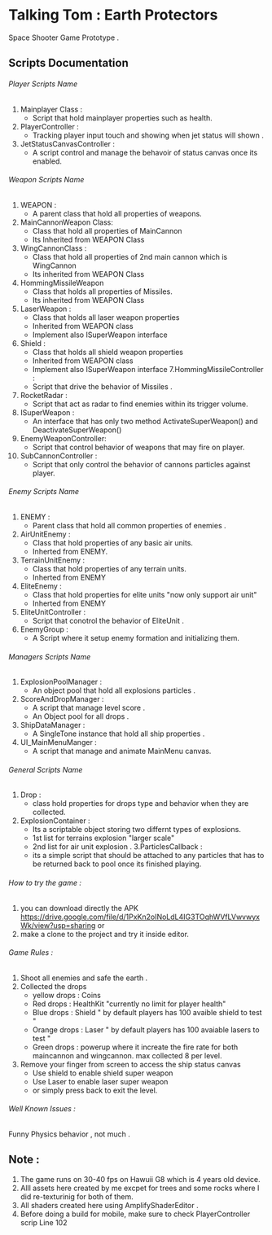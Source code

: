 # Talking Tom : Earth Protectors

Space Shooter Game Prototype .

## Scripts Documentation 
###### Player Scripts Name

1. Mainplayer Class : 
	- Script that hold mainplayer properties such as health.	
2. PlayerController :
	- Tracking player input touch and showing when jet status will shown .
3. JetStatusCanvasController :
	- A script control and manage the behavoir of status canvas once its enabled.

###### Weapon Scripts Name

1. WEAPON :
	- A parent class that hold all properties of weapons.
2. MainCannonWeapon Class:
	- Class that hold all properties of MainCannon
	- Its Inherited from WEAPON Class
3. WingCannonClass :
	- Class that hold all properties of 2nd main cannon which is WingCannon
	- Its inherited from WEAPON Class
4. HommingMissileWeapon
	- Class that holds all properties of Missiles.
	- Its inherited from WEAPON Class
5. LaserWeapon :
	- Class that holds all laser weapon properties
	- Inherited from WEAPON class
	- Implement also ISuperWeapon interface 
6. Shield :
	- Class that holds all shield weapon properties
	- Inherited from WEAPON class
	- Implement also ISuperWeapon interface 
7.HommingMissileController :
	- Script that drive the behavior of Missiles .
8. RocketRadar :
	- Script that act as radar to find enemies within its trigger volume.
9. ISuperWeapon :
	- An interface that has only two method ActivateSuperWeapon() and DeactivateSuperWeapon()
10. EnemyWeaponController:
	- Script that control behavior of weapons that may fire on player.
11. SubCannonController :
	- Script that only control the behavior of cannons particles against player.

###### Enemy Scripts Name

1. ENEMY :
	- Parent class that hold all common properties of enemies .
2. AirUnitEnemy :
	- Class that hold properties of any basic air units.
	- Inherted from ENEMY.
3. TerrainUnitEnemy : 
	- Class that hold properties of any terrain units.
	- Inherted from ENEMY
4. EliteEnemy :
	- Class that hold properties for elite units "now only support air unit"
	- Inherted from ENEMY
5. EliteUnitController :
	- Script that conotrol the behavior of EliteUnit .
6. EnemyGroup :
	- A Script where it setup enemy formation and initializing them.

###### Managers Scripts Name

1. ExplosionPoolManager :
	- An object pool that hold all explosions particles .
2. ScoreAndDropManager :
	- A script that manage level score .
	- An Object pool for all drops .
3. ShipDataManager :
	- A SingleTone instance that hold all ship properties .
4. UI_MainMenuManger :
	- A script that manage and animate MainMenu canvas.
	
###### General Scripts Name 

1. Drop : 
	- class hold properties for drops type and behavior when they are collected.
2. ExplosionContainer :
	- Its a scriptable object storing two differnt types of explosions.
	- 1st list for terrains explosion "larger scale"
	- 2nd list for air unit explosion .
3.ParticlesCallback :
	- its a simple script that should be attached to any particles that has to be returned back to pool once its finished playing.
	
###### How to try the game :

1. you can download directly the APK https://drive.google.com/file/d/1PxKn2oINoLdL4IG3TOqhWVfLVwvwyxWk/view?usp=sharing 
or
1. make a clone to the project and try it inside editor.

###### Game Rules :
1. Shoot all enemies and safe the earth .
2. Collected the drops 
	- yellow drops : Coins 
	- Red drops : HealthKit "currently no limit for player health"
	- Blue drops : Shield " by default players has 100 avaible shield to test "
	- Orange drops : Laser " by default players has 100 avaiable lasers to test "
	- Green drops : powerup where it increate the fire rate for both maincannon and wingcannon. max collected 8 per level.
3. Remove your finger from screen to access the ship status canvas
	- Use shield to enable shield super weapon
	- Use Laser to enable laser super weapon
	- or simply press back to exit the level.

###### Well Known Issues :

 Funny Physics behavior , not much .
 
## Note :

1. The game runs on 30-40 fps on Hawuii G8 which is 4 years old device.
2. Alll assets here created by me excpet for trees and some rocks where I did re-texturinig for both of them.
3. All shaders created here using AmplifyShaderEditor .
4. Before doing a build for mobile, make sure to check PlayerController scrip Line 102
	

	
	
	
	
	
	
	
	
	
	
	
	
	
	
	
	
	
	
	
